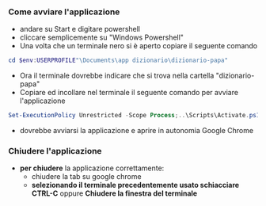 ### Come avviare l'applicazione

- andare su Start e digitare powershell
- cliccare semplicemente su "Windows Powershell"
- Una volta che un terminale nero si è aperto copiare il seguente comando

```powershell
cd $env:USERPROFILE"\Documents\app dizionario\dizionario-papa"
```
- Ora il terminale dovrebbe indicare che si trova nella cartella "dizionario-papa"
- Copiare ed incollare nel terminale il seguente comando per avviare l'applicazione
```powershell
Set-ExecutionPolicy Unrestricted -Scope Process;..\Scripts\Activate.ps1;streamlit run .\home.py
```

- dovrebbe avviarsi la applicazione e aprire in autonomia Google Chrome

### Chiudere l'applicazione
- **per chiudere** la applicazione correttamente:
    - chiudere la tab su google chrome
    - **selezionando il terminale precedentemente usato schiacciare CTRL-C** oppure **Chiudere la finestra del terminale**
